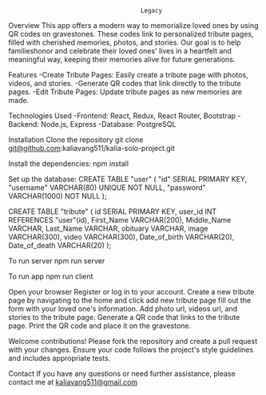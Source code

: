                                          Legacy 
                                

Overview
 This app offers a modern way to memorialize loved ones by using QR codes on gravestones. These codes link to personalized tribute pages, filled with cherished memories, photos, and stories. Our goal is to help familieshonor and celebrate their loved ones' lives in a heartfelt and meaningful way, keeping their memories alive for future generations.

Features
-Create Tribute Pages: Easily create a tribute page with photos, videos, and stories.
-Generate QR codes that link directly to the tribute pages.
-Edit Tribute Pages: Update tribute pages as new memories are made.

Technologies Used
-Frontend: React, Redux, React Router, Bootstrap
-Backend: Node.js, Express
-Database: PostgreSQL


Installation
Clone the repository
git clone git@github.com:kaliavang511/kalia-solo-project.git


Install the dependencies:
npm install


Set up the database:
CREATE TABLE "user" (
    "id" SERIAL PRIMARY KEY,
    "username" VARCHAR(80) UNIQUE NOT NULL,
    "password" VARCHAR(1000) NOT NULL
);

CREATE TABLE "tribute" (
    id SERIAL PRIMARY KEY,
    user_id INT REFERENCES "user"(id),
    First_Name VARCHAR(200),
    Middle_Name VARCHAR,
    Last_Name VARCHAR,
    obituary VARCHAR,
    image VARCHAR(300),
    video VARCHAR(300),
    Date_of_birth VARCHAR(20),
    Date_of_death VARCHAR(20)
);


To run server 
npm run server 

To run app
npm run client

Open your browser
Register or log in to your account.
Create a new tribute page by navigating to the home and click add new tribute page
fill out the form with your loved one's information.
Add photo url, videos url, and stories to the tribute page.
Generate a QR code that links to the tribute page.
Print the QR code and place it on the gravestone.


Welcome contributions! Please fork the repository and create a pull request with your changes. Ensure your code follows the project's style guidelines and includes appropriate tests.


Contact
If you have any questions or need further assistance, please contact me at kaliavang511@gmail.com

